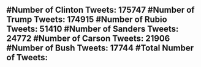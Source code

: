 #Number of Clinton Tweets: 175747
#Number of Trump Tweets: 174915
#Number of Rubio Tweets: 51410
#Number of Sanders Tweets: 24772
#Number of Carson Tweets: 21906
#Number of Bush Tweets: 17744
#Total Number of Tweets:  
---
